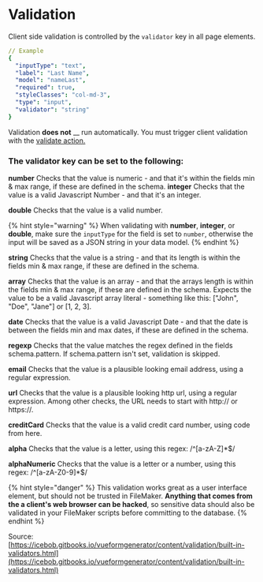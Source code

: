 # Validation

Client side validation is controlled by the `validator` key in all page elements.&#x20;

```yaml
// Example
{
  "inputType": "text",
  "label": "Last Name",
  "model": "nameLast",
  "required": true,
  "styleClasses": "col-md-3",
  "type": "input",
  "validator": "string"
}
```

Validation **does not** __ run automatically. You must trigger client validation with the [validate action.](../../actions-processor/actions\_overview/validate.md)

### **The validator key can be set to the following:**

**number** Checks that the value is numeric - and that it's within the fields min & max range, if these are defined in the schema. **integer** Checks that the value is a valid Javascript Number - and that it's an integer.

**double** Checks that the value is a valid number.

{% hint style="warning" %}
When validating with **number**, **integer**, or **double**, make sure the `inputType` for the field is set to `number`, otherwise the input will be saved as a JSON string in your data model.
{% endhint %}

**string** Checks that the value is a string - and that its length is within the fields min & max range, if these are defined in the schema.

**array** Checks that the value is an array - and that the arrays length is within the fields min & max range, if these are defined in the schema. Expects the value to be a valid Javascript array literal - something like this: \["John", "Doe", "Jane"] or \[1, 2, 3].

**date** Checks that the value is a valid Javascript Date - and that the date is between the fields min and max dates, if these are defined in the schema.

**regexp** Checks that the value matches the regex defined in the fields schema.pattern. If schema.pattern isn't set, validation is skipped.

**email** Checks that the value is a plausible looking email address, using a regular expression.

**url** Checks that the value is a plausible looking http url, using a regular expression. Among other checks, the URL needs to start with http:// or https://.

**creditCard** Checks that the value is a valid credit card number, using code from here.

**alpha** Checks that the value is a letter, using this regex: /^\[a-zA-Z]\*$/

**alphaNumeric** Checks that the value is a letter or a number, using this regex: /^\[a-zA-Z0-9]\*$/

{% hint style="danger" %}
This validation works great as a user interface element, but should not be trusted in FileMaker. **Anything that comes from the a client's web browser can be hacked**, so sensitive data should also be validated in your FileMaker scripts before committing to the database.
{% endhint %}

Source: [https://icebob.gitbooks.io/vueformgenerator/content/validation/built-in-validators.html](https://icebob.gitbooks.io/vueformgenerator/content/validation/built-in-validators.html)
